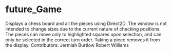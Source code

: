 # future_Game
Displays a chess board and all the pieces using Direct2D. The window is not intended to change sizes due to the current nature of checking positions. The pieces can move only to highlighted squares upon selection, and can only be selected in the correct turn order. Taking a piece removes it from the display.
Contributors:
    Jermiah Burtlow
    Robert Williams
